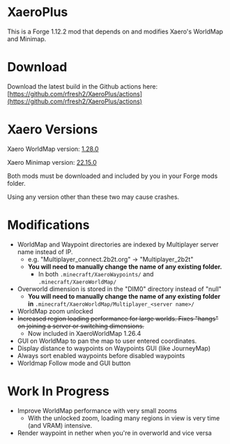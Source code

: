 # XaeroPlus

This is a Forge 1.12.2 mod that depends on and modifies Xaero's WorldMap and Minimap.

# Download

Download the latest build in the Github actions here: [https://github.com/rfresh2/XaeroPlus/actions](https://github.com/rfresh2/XaeroPlus/actions)

# Xaero Versions

Xaero WorldMap version: [1.28.0](https://www.curseforge.com/minecraft/mc-mods/xaeros-world-map/files/4010409)

Xaero Minimap version: [22.15.0](https://www.curseforge.com/minecraft/mc-mods/xaeros-minimap/files/4010396)

Both mods must be downloaded and included by you in your Forge mods folder. 

Using any version other than these two may cause crashes. 

# Modifications

* WorldMap and Waypoint directories are indexed by Multiplayer server name instead of IP. 
  * e.g. "Multiplayer_connect.2b2t.org" -> "Multiplayer_2b2t"
  * **You will need to manually change the name of any existing folder.** 
    * In both `.minecraft/XaeroWaypoints/` and `.minecraft/XaeroWorldMap/`
* Overworld dimension is stored in the "DIM0" directory instead of "null"
  * **You will need to manually change the name of any existing folder in** `.minecraft/XaeroWorldMap/Multiplayer_<server name>/`
* WorldMap zoom unlocked
* ~~Increased region loading performance for large worlds. Fixes "hangs" on joining a server or switching dimensions.~~
  * Now included in XaeroWorldMap 1.26.4
* GUI on WorldMap to pan the map to user entered coordinates.
* Display distance to waypoints on Waypoints GUI (like JourneyMap)
* Always sort enabled waypoints before disabled waypoints
* Worldmap Follow mode and GUI button

# Work In Progress

* Improve WorldMap performance with very small zooms
  * With the unlocked zoom, loading many regions in view is very time (and VRAM) intensive.
* Render waypoint in nether when you're in overworld and vice versa

